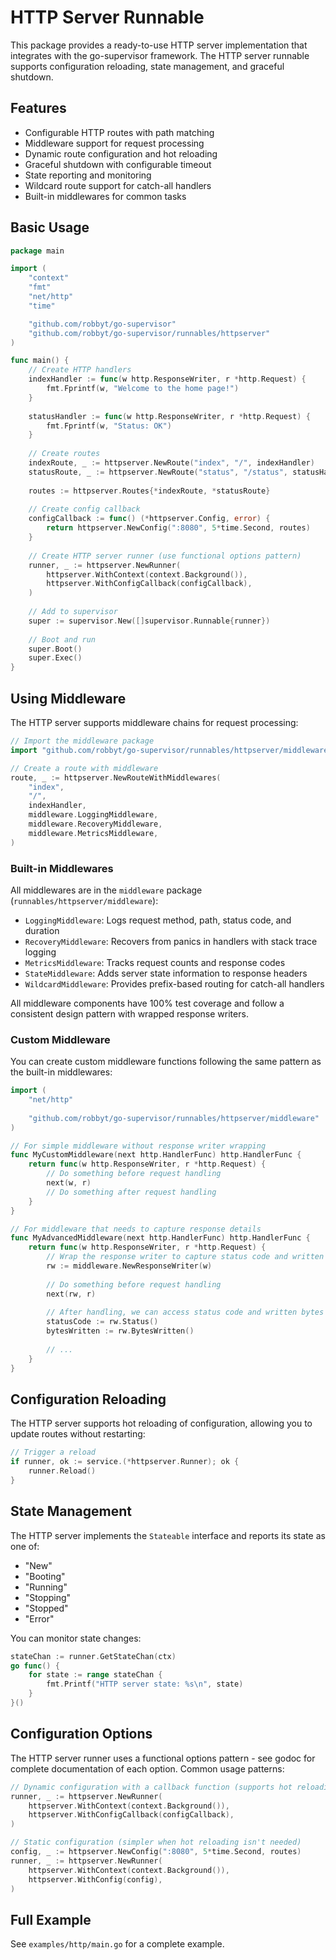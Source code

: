 # HTTP Server Runnable

This package provides a ready-to-use HTTP server implementation that integrates with the go-supervisor framework. The HTTP server runnable supports configuration reloading, state management, and graceful shutdown.

## Features

- Configurable HTTP routes with path matching
- Middleware support for request processing
- Dynamic route configuration and hot reloading
- Graceful shutdown with configurable timeout
- State reporting and monitoring
- Wildcard route support for catch-all handlers
- Built-in middlewares for common tasks

## Basic Usage

```go
package main

import (
    "context"
    "fmt"
    "net/http"
    "time"

    "github.com/robbyt/go-supervisor"
    "github.com/robbyt/go-supervisor/runnables/httpserver"
)

func main() {
    // Create HTTP handlers
    indexHandler := func(w http.ResponseWriter, r *http.Request) {
        fmt.Fprintf(w, "Welcome to the home page!")
    }
    
    statusHandler := func(w http.ResponseWriter, r *http.Request) {
        fmt.Fprintf(w, "Status: OK")
    }
    
    // Create routes
    indexRoute, _ := httpserver.NewRoute("index", "/", indexHandler)
    statusRoute, _ := httpserver.NewRoute("status", "/status", statusHandler)
    
    routes := httpserver.Routes{*indexRoute, *statusRoute}
    
    // Create config callback
    configCallback := func() (*httpserver.Config, error) {
        return httpserver.NewConfig(":8080", 5*time.Second, routes)
    }
    
    // Create HTTP server runner (use functional options pattern)
    runner, _ := httpserver.NewRunner(
        httpserver.WithContext(context.Background()),
        httpserver.WithConfigCallback(configCallback),
    )
    
    // Add to supervisor
    super := supervisor.New([]supervisor.Runnable{runner})
    
    // Boot and run
    super.Boot()
    super.Exec()
}
```

## Using Middleware

The HTTP server supports middleware chains for request processing:

```go
// Import the middleware package
import "github.com/robbyt/go-supervisor/runnables/httpserver/middleware"

// Create a route with middleware
route, _ := httpserver.NewRouteWithMiddlewares(
    "index",
    "/",
    indexHandler,
    middleware.LoggingMiddleware,
    middleware.RecoveryMiddleware,
    middleware.MetricsMiddleware,
)
```

### Built-in Middlewares

All middlewares are in the `middleware` package (`runnables/httpserver/middleware`):

- `LoggingMiddleware`: Logs request method, path, status code, and duration
- `RecoveryMiddleware`: Recovers from panics in handlers with stack trace logging
- `MetricsMiddleware`: Tracks request counts and response codes
- `StateMiddleware`: Adds server state information to response headers
- `WildcardMiddleware`: Provides prefix-based routing for catch-all handlers

All middleware components have 100% test coverage and follow a consistent design pattern with wrapped response writers.

### Custom Middleware

You can create custom middleware functions following the same pattern as the built-in middlewares:

```go
import (
    "net/http"
    
    "github.com/robbyt/go-supervisor/runnables/httpserver/middleware"
)

// For simple middleware without response writer wrapping
func MyCustomMiddleware(next http.HandlerFunc) http.HandlerFunc {
    return func(w http.ResponseWriter, r *http.Request) {
        // Do something before request handling
        next(w, r)
        // Do something after request handling
    }
}

// For middleware that needs to capture response details
func MyAdvancedMiddleware(next http.HandlerFunc) http.HandlerFunc {
    return func(w http.ResponseWriter, r *http.Request) {
        // Wrap the response writer to capture status code and written bytes
        rw := middleware.NewResponseWriter(w)
        
        // Do something before request handling
        next(rw, r)
        
        // After handling, we can access status code and written bytes
        statusCode := rw.Status()
        bytesWritten := rw.BytesWritten()
        
        // ...
    }
}
```

## Configuration Reloading

The HTTP server supports hot reloading of configuration, allowing you to update routes without restarting:

```go
// Trigger a reload
if runner, ok := service.(*httpserver.Runner); ok {
    runner.Reload()
}
```

## State Management

The HTTP server implements the `Stateable` interface and reports its state as one of:
- "New"
- "Booting"
- "Running"
- "Stopping"
- "Stopped"
- "Error"

You can monitor state changes:

```go
stateChan := runner.GetStateChan(ctx)
go func() {
    for state := range stateChan {
        fmt.Printf("HTTP server state: %s\n", state)
    }
}()
```

## Configuration Options

The HTTP server runner uses a functional options pattern - see godoc for complete documentation of each option. Common usage patterns:

```go
// Dynamic configuration with a callback function (supports hot reloading)
runner, _ := httpserver.NewRunner(
    httpserver.WithContext(context.Background()),
    httpserver.WithConfigCallback(configCallback),
)

// Static configuration (simpler when hot reloading isn't needed)
config, _ := httpserver.NewConfig(":8080", 5*time.Second, routes)
runner, _ := httpserver.NewRunner(
    httpserver.WithContext(context.Background()),
    httpserver.WithConfig(config),
)
```

## Full Example

See `examples/http/main.go` for a complete example.